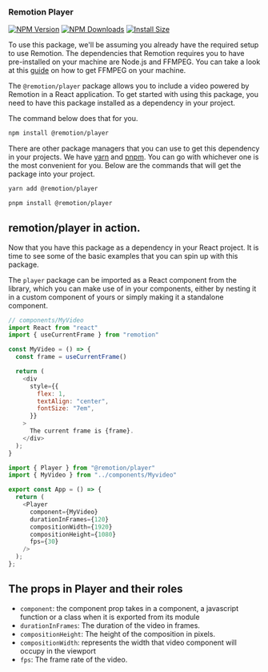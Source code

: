### Remotion Player

[![NPM Version](http://img.shields.io/npm/v/@remotion/player.svg?style=flat)](https://www.npmjs.org/package/@remotion/player)
[![NPM Downloads](https://img.shields.io/npm/dm/@remotion/player.svg?style=flat)](https://npmcharts.com/compare/@remotion/player?minimal=true)
[![Install Size](https://packagephobia.now.sh/badge?p=@remotion/player)](https://packagephobia.now.sh/result?p=@remotion/player)

To use this package, we'll be assuming you already have the required setup to use Remotion. The dependencies that Remotion requires you to have pre-installed on your machine are Node.js and FFMPEG. You can take a look at this [guide](https://github.com/adaptlearning/adapt_authoring/wiki/Installing-FFmpeg) on how to get FFMPEG on your machine.


The `@remotion/player` package allows you to include a video powered by Remotion in a React application. To get started with using this package, you need to have this package installed as a dependency in your project. 

The command below does that for you.

```bash
npm install @remotion/player
```

There are other package managers that you can use to get this dependency in your projects. We have [yarn](https://yarnpkg.com/) and [pnpm](https://pnpm.io/). You can go with whichever one is the most convenient for you. Below are the commands that will get the package into your project.

```bash
yarn add @remotion/player
```

```bash
pnpm install @remotion/player
```

## remotion/player in action.

Now that you have this package as a dependency in your React project. It is time to see some of the basic examples that you can spin up with this package.

The `player` package can be imported as a React component from the library, which you can make use of in your components, either by nesting it in a custom component of yours or simply making it a standalone component.

```javascript
// components/MyVideo
import React from "react"
import { useCurrentFrame } from "remotion"

const MyVideo = () => {
  const frame = useCurrentFrame()

  return (
    <div
      style={{
        flex: 1,
        textAlign: "center",
        fontSize: "7em",
      }}
    >
      The current frame is {frame}.
    </div>
  );
}
```

```javascript
import { Player } from "@remotion/player"
import { MyVideo } from "../components/Myvideo"

export const App = () => {
  return (
    <Player
      component={MyVideo}
      durationInFrames={120}
      compositionWidth={1920}
      compositionHeight={1080}
      fps={30}
    />
  );
};
```

## The props in Player and their roles

- `component`: the component prop takes in a component, a javascript function or a class when it is exported from its module
- `durationInFrames`: The duration of the video in frames.
- `compositionHeight`: The height of the composition in pixels.
- `compositionWidth`: represents the width that video component will occupy in the viewport
- `fps`: The frame rate of the video.